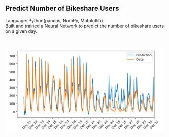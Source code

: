 ## Predict Number of Bikeshare Users
Language: Python(pandas, NumPy, Matplotlib) <br /> 
Built and trained a Neural Network to predict the number of bikeshare users on a given day.

</br>
<p align="left">
  <img src="prediction.JPG" width="500"/>
</p>


